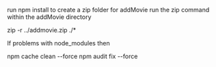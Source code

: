run npm install
to create a zip folder for addMovie
run the zip command within the addMovie directory

 zip -r ../addmovie.zip ./*

If problems with node_modules then 

 npm cache clean --force
 npm audit fix --force
